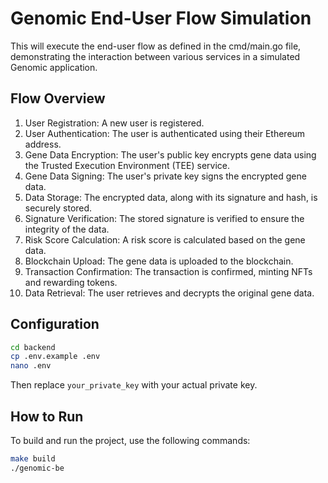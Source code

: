 # Genomic End-User Flow Simulation

This will execute the end-user flow as defined in the cmd/main.go file, demonstrating the interaction between various services in a simulated Genomic application.

## Flow Overview

1. User Registration: A new user is registered.
2. User Authentication: The user is authenticated using their Ethereum address.
3. Gene Data Encryption: The user's public key encrypts gene data using the Trusted Execution Environment (TEE) service.
4. Gene Data Signing: The user's private key signs the encrypted gene data.
5. Data Storage: The encrypted data, along with its signature and hash, is securely stored.
6. Signature Verification: The stored signature is verified to ensure the integrity of the data.
7. Risk Score Calculation: A risk score is calculated based on the gene data.
8. Blockchain Upload: The gene data is uploaded to the blockchain.
9. Transaction Confirmation: The transaction is confirmed, minting NFTs and rewarding tokens.
10. Data Retrieval: The user retrieves and decrypts the original gene data.

## Configuration
```bash
cd backend
cp .env.example .env
nano .env
```
Then replace `your_private_key` with your actual private key.

## How to Run

To build and run the project, use the following commands:

```bash
make build
./genomic-be
```
